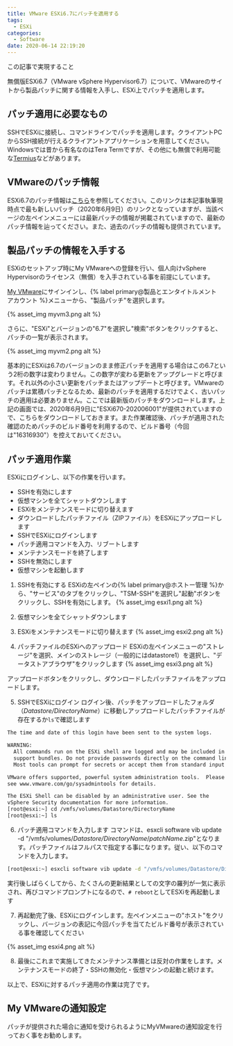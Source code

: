 ```yaml
---
title: VMware ESXi6.7にパッチを適用する
tags:
  - ESXi
categories:
  - Software
date: 2020-06-14 22:19:20
---
```


<p class="onepoint">この記事で実現すること</p>

無償版ESXi6.7（VMware vSphere Hypervisor6.7）について、VMwareのサイトから製品パッチに関する情報を入手し、ESXi上でパッチを適用します。

<!-- more -->

## パッチ適用に必要なもの

SSHでESXiに接続し、コマンドラインでパッチを適用します。クライアントPCからSSH接続が行えるクライアントアプリケーションを用意してください。Windowsでは昔から有名なのはTera Termですが、その他にも無償で利用可能な[Termius](https://www.termius.com)などがあります。

## VMwareのパッチ情報

ESXi6.7のパッチ情報は[こちら](https://docs.vmware.com/jp/VMware-vSphere/6.7/rn/esxi670-202006001.html)を参照してください。このリンクは本記事執筆現時点で最も新しいパッチ（2020年6月9日）のリンクとなっていますが、当該ページの左ペインメニューには最新パッチの情報が掲載されていますので、最新のパッチ情報を辿ってください。また、過去のパッチの情報も提供されています。

## 製品パッチの情報を入手する

ESXiのセットアップ時にMy VMwareへの登録を行い、個人向けvSphere Hypervisorのライセンス（無償）を入手されている事を前提にしています。

[My VMware](https://my.vmware.com/jp/group/vmware/home)にサインインし、{% label primary@製品とエンタイトルメント　アカウント %}メニューから、"製品パッチ"を選択します。

{% asset_img myvm3.png alt %}

さらに、"ESXi"とバージョンの"6.7"を選択し"検索"ボタンをクリックすると、パッチの一覧が表示されます。

{% asset_img myvm2.png alt %}

基本的にESXiは6.7のバージョンのまま修正パッチを適用する場合はこの6.7という2桁の数字は変わりません。この数字が変わる更新をアップグレードと呼びます。それ以外の小さい更新をパッチまたはアップデートと呼びます。VMwareのパッチは累積パッチとなるため、最新のパッチを適用するだけでよく、古いパッチの適用は必要ありません。ここでは最新版のパッチをダウンロードします。上記の画面では、2020年6月9日に"ESXi670-202006001"が提供されていますので、こちらをダウンロードしておきます。また作業確認後、パッチが適用された確認のためパッチのビルド番号を利用するので、ビルド番号（今回は"16316930"）を控えておいてください。

## パッチ適用作業

ESXiにログインし、以下の作業を行います。
- SSHを有効にします
- 仮想マシンを全てシャットダウンします
- ESXiをメンテナンスモードに切り替えます
- ダウンロードしたパッチファイル（ZIPファイル）をESXiにアップロードします
- SSHでESXiにログインします
- パッチ適用コマンドを入力、リブートします
- メンテナンスモードを終了します
- SSHを無効にします
- 仮想マシンを起動します

1. SSHを有効にする
 ESXiの左ペインの{% label primary@ホストー管理 %}から、"サービス"のタブをクリックし、"TSM-SSH"を選択し"起動"ボタンをクリックし、SSHを有効にします。
 {% asset_img esxi1.png alt %}

2. 仮想マシンを全てシャットダウンします

3. ESXiをメンテナンスモードに切り替えます
 {% asset_img esxi2.png alt %}

4. パッチファイルのESXiへのアップロード
 ESXiの左ペインメニューの"ストレージ"を選択、メインのストレージ（一般的にはdatastore1）を選択し、"データストアブラウザ"をクリックします
 {% asset_img esxi3.png alt %}

 アップロードボタンをクリックし、ダウンロードしたパッチファイルをアップロードします。

5. SSHでESXiにログイン
 ログイン後、パッチをアップロードしたフォルダ（*Datastore/DirectoryName*）に移動しアップロードしたパッチファイルが存在するか`ls`で確認します

  ``` bash
  The time and date of this login have been sent to the system logs.

  WARNING:
    All commands run on the ESXi shell are logged and may be included in
    support bundles. Do not provide passwords directly on the command line.
    Most tools can prompt for secrets or accept them from standard input.

  VMware offers supported, powerful system administration tools.  Please
  see www.vmware.com/go/sysadmintools for details.

  The ESXi Shell can be disabled by an administrative user. See the
  vSphere Security documentation for more information.
  [root@esxi:~] cd /vmfs/volumes/Datastore/DirectoryName
  [root@esxi:~] ls
  ```

6. パッチ適用コマンドを入力します
 コマンドは、esxcli software vib update -d "/vmfs/volumes/*Datastore/DirectoryName*/*patchName*.zip"となります。パッチファイルはフルパスで指定する事になります。従い、以下のコマンドを入力します。

 ``` bash
 [root@esxi:~] esxcli software vib update -d "/vmfs/volumes/Datastore/DirectoryName/ESXi670-202006001.zip"
 ```

 実行後しばらくしてから、たくさんの更新結果としての文字の羅列が一気に表示され、再びコマンドプロンプトになるので、`# reboot`としてESXiを再起動します

7. 再起動完了後、ESXiにログインします。左ペインメニューの"ホスト"をクリックし、バージョンの表記に今回パッチを当てたビルド番号が表示されている事を確認してください

 {% asset_img esxi4.png alt %}

8. 最後にこれまで実施してきたメンテナンス準備とは反対の作業をします。メンテナンスモードの終了・SSHの無効化・仮想マシンの起動と続けます。

以上で、ESXiに対するパッチ適用の作業は完了です。

## My VMwareの通知設定

パッチが提供された場合に通知を受けられるようにMyVMwareの通知設定を行っておく事をお勧めします。
